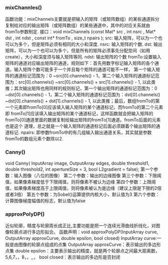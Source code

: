 ### mixChannles()

函数功能：mixChannels主要就是把输入的矩阵（或矩阵数组）的某些通道拆分复制给对应的输出矩阵（或矩阵数组）的某些通道中，其中的对应关系就由fromTo参数制定.
接口：void  mixChannels (const Mat*  src , int  nsrc , Mat*  dst , int  ndst , const int*  fromTo , size_t  npairs );
src: 输入矩阵，可以为一个也可以为多个，但是矩阵必须有相同的大小和深度.
nsrc: 输入矩阵的个数.
dst: 输出矩阵，可以为一个也可以为多个，但是所有的矩阵必须事先分配空间（如用create），大小和深度须与输入矩阵等同.
ndst: 输出矩阵的个数
fromTo:设置输入矩阵的通道对应输出矩阵的通道，规则如下：首先用数字标记输入矩阵的各个通道。输入矩阵个数可能多于一个并且每个矩阵的通道可能不一样，
第一个输入矩阵的通道标记范围为：0 ~src[0].channels() - 1，第二个输入矩阵的通道标记范围为：src[0].channels() ~src[0].channels() + src[1].channels() - 1,
以此类推；其次输出矩阵也用同样的规则标记，第一个输出矩阵的通道标记范围为：0 ~dst[0].channels() - 1，第二个输入矩阵的通道标记范围为：dst[0].channels()
~dst[0].channels() + dst[1].channels() - 1, 以此类推；最后，数组fromTo的第一个元素即fromTo[0]应该填入输入矩阵的某个通道标记，而fromTo的第二个元素即
fromTo[1]应该填入输出矩阵的某个通道标记，这样函数就会把输入矩阵的fromTo[0]通道里面的数据复制给输出矩阵的fromTo[1]通道。fromTo后面的元素也是这个
道理，总之就是一个输入矩阵的通道标记后面必须跟着个输出矩阵的通道标记.
npairs: 即参数fromTo中的有几组输入输出通道关系，其实就是参数fromTo的数组元素个数除以2.



### Canny()

void Canny( InputArray image, OutputArray edges, double threshold1, double threshold2, int apertureSize = 3, bool L2gradient = false);
第一个参数：输入图像（八位的图像）
第二个参数：输出的边缘图像
第三个参数：下限阈值，如果像素梯度低于下限阈值，则将像素不被认为边缘
第四个参数：上限阈值，如果像素梯度高于上限阈值，则将像素被认为是边缘（建议上限是下限的2倍或者3倍）
第五个参数：为Sobel()运算提供内核大小，默认值为3
第六个参数：计算图像梯度幅值的标志，默认值为false



### approxPolyDP()

近似轮廓，精度与轮廓周长成正比,主要功能是把一个连续光滑曲线折线化，对图像轮廓点进行多边形拟合。
函数声明：void approxPolyDP(InputArray curve, OutputArray approxCurve, double epsilon, bool closed)
InputArray curve:一般是由图像的轮廓点组成的点集
OutputArray approxCurve：表示输出的多边形点集
double epsilon：主要表示输出的精度，就是两个轮廓点之间最大距离数，5,6,7，，8，，,,，
bool closed：表示输出的多边形是否封闭





